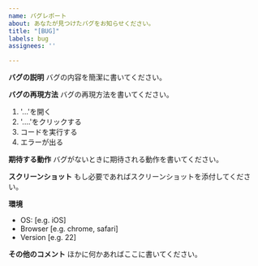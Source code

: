 ```yaml
---
name: バグレポート
about: あなたが見つけたバグをお知らせください。
title: "[BUG]"
labels: bug
assignees: ''

---
```


**バグの説明**
バグの内容を簡潔に書いてください。

**バグの再現方法**
バグの再現方法を書いてください。
1. '...'を開く
2. '....'をクリックする
3. コードを実行する
4. エラーが出る

**期待する動作**
バグがないときに期待される動作を書いてください。

**スクリーンショット**
もし必要であればスクリーンショットを添付してください。

**環境**
 - OS: [e.g. iOS]
 - Browser [e.g. chrome, safari]
 - Version [e.g. 22]

**その他のコメント**
ほかに何かあればここに書いてください。
